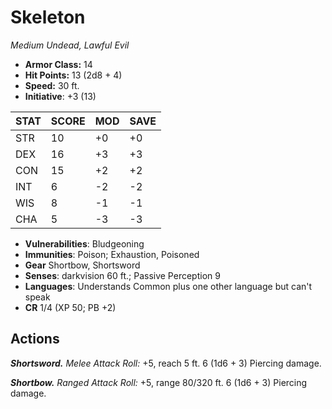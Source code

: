 # Skeleton

*Medium Undead, Lawful Evil*

- **Armor Class:** 14
- **Hit Points:** 13 (2d8 + 4)
- **Speed:** 30 ft.
- **Initiative**: +3 (13)

|STAT|SCORE|MOD|SAVE|
| --- | --- | --- | ---- |
| STR | 10 | +0 | +0 |
| DEX | 16 | +3 | +3 |
| CON | 15 | +2 | +2 |
| INT | 6 | -2 | -2 |
| WIS | 8 | -1 | -1 |
| CHA | 5 | -3 | -3 |

- **Vulnerabilities**: Bludgeoning
- **Immunities**: Poison; Exhaustion, Poisoned
- **Gear** Shortbow, Shortsword
- **Senses**: darkvision 60 ft.; Passive Perception 9
- **Languages**: Understands Common plus one other language but can't speak
- **CR** 1/4 (XP 50; PB +2)

## Actions

***Shortsword.*** *Melee Attack Roll:* +5, reach 5 ft. 6 (1d6 + 3) Piercing damage.

***Shortbow.*** *Ranged Attack Roll:* +5, range 80/320 ft. 6 (1d6 + 3) Piercing damage.

